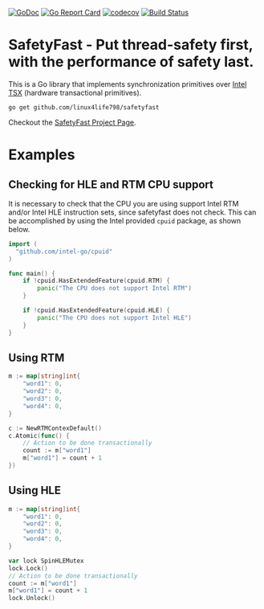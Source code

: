 [![GoDoc](https://godoc.org/github.com/linux4life798/safetyfast?status.svg)](https://godoc.org/github.com/linux4life798/safetyfast)
[![Go Report Card](https://goreportcard.com/badge/github.com/linux4life798/safetyfast)](https://goreportcard.com/report/github.com/linux4life798/safetyfast)
[![codecov](https://codecov.io/gh/linux4life798/safetyfast/branch/master/graph/badge.svg)](https://codecov.io/gh/linux4life798/safetyfast)
[![Build Status](https://travis-ci.org/linux4life798/safetyfast.svg?branch=master)](https://travis-ci.org/linux4life798/safetyfast)

# SafetyFast - Put thread-safety first, with the performance of safety last.

This is a Go library that implements synchronization primitives over
[Intel TSX][wikipedia-tsx] (hardware transactional primitives).

```shell
go get github.com/linux4life798/safetyfast
```

Checkout the [SafetyFast Project Page](http://craighesling.com/project/safetyfast).

# Examples

## Checking for HLE and RTM CPU support
It is necessary to check that the CPU you are using support Intel RTM and/or
Intel HLE instruction sets, since safetyfast does not check.
This can be accomplished by using the Intel provided `cpuid` package, as shown
below.

```go
import (
  "github.com/intel-go/cpuid"
)

func main() {
	if !cpuid.HasExtendedFeature(cpuid.RTM) {
		panic("The CPU does not support Intel RTM")
	}

	if !cpuid.HasExtendedFeature(cpuid.HLE) {
		panic("The CPU does not support Intel HLE")
	}
}

```

## Using RTM

```go
m := map[string]int{
    "word1": 0,
    "word2": 0,
    "word3": 0,
    "word4": 0,
}

c := NewRTMContexDefault()
c.Atomic(func() {
    // Action to be done transactionally
    count := m["word1"]
    m["word1"] = count + 1
})
```

## Using HLE

```go
m := map[string]int{
    "word1": 0,
    "word2": 0,
    "word3": 0,
    "word4": 0,
}

var lock SpinHLEMutex
lock.Lock()
// Action to be done transactionally
count := m["word1"]
m["word1"] = count + 1
lock.Unlock()
```

[wikipedia-tsx]: https://en.wikipedia.org/wiki/Transactional_Synchronization_Extensions
